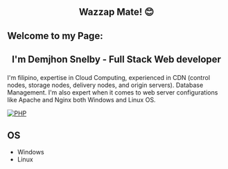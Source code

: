 ##  <p align="center">Wazzap Mate! 😊 </p>

## Welcome to my Page:
##  <p align="center"> I'm Demjhon Snelby - Full Stack Web developer </p>
I'm filipino, expertise in Cloud Computing, experienced in CDN (control nodes, storage nodes, delivery nodes, and origin servers). Database Management. I'm also expert when it comes to web server configurations like Apache and Nginx both Windows and Linux OS.

<a href="https://www.php.net/">
  <img src="https://fontawesome.com/icons/php?style=brands" alt="PHP">
</a>



## OS
- Windows
- Linux
